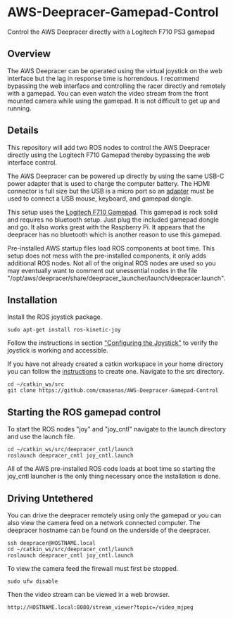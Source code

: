 # AWS-Deepracer-Gamepad-Control
Control the AWS Deepracer directly with a Logitech F710 PS3 gamepad
## Overview
The AWS Deepracer can be operated using the virtual joystick on the web interface but the lag in response time is horrendous.  I recommend bypassing the web interface and controlling the racer directly and remotely with a gamepad.  You can even watch the video stream from the front mounted camera while using the gamepad.  It is not difficult to get up and running.

## Details
This repository will add two ROS nodes to control the AWS Deepracer directly using the Logitech F710 Gamepad thereby bypassing the web interface control.

The AWS Deepracer can be powered up directly by using the same USB-C power adapter that is used to charge the computer battery.  The HDMI connector is full size but the USB is a micro port so an [adapter](https://www.amazon.com/gp/product/B01HYJLZH6) must be used to connect a USB mouse, keyboard, and gamepad dongle.

This setup uses the [Logitech F710 Gamepad](https://www.amazon.com/Logitech-940-000117-Gamepad-F710/dp/B0041RR0TW).  This gamepad is rock solid and requires no bluetooth setup.  Just plug the included gamepad dongle and go.  It also works great with the Raspberry Pi.  It appears that the deepracer has no bluetooth which is another reason to use this gamepad.

Pre-installed AWS startup files load ROS components at boot time.  This setup does not mess with the pre-installed components, it only adds additional ROS nodes.  Not all of the original ROS nodes are used so you may eventually want to comment out unessential nodes in the file "/opt/aws/deepracer/share/deepracer_launcher/launch/deepracer.launch".

## Installation
Install the ROS joystick package.
```
sudo apt-get install ros-kinetic-joy
```
Follow the instructions in section ["Configuring the Joystick"](http://wiki.ros.org/joy/Tutorials/ConfiguringALinuxJoystick) to verify the joystick is working and accessible.

If you have not already created a catkin workspace in your home directory you can follow the [instructions](http://wiki.ros.org/ROS/Tutorials/BuildingPackages) to create one.  Navigate to the src directory.
```
cd ~/catkin_ws/src
git clone https://github.com/cmasenas/AWS-Deepracer-Gamepad-Control
```
## Starting the ROS gamepad control
To start the ROS nodes "joy" and "joy_cntl" navigate to the launch directory and use the launch file.
```
cd ~/catkin_ws/src/deepracer_cntl/launch
roslaunch deepracer_cntl joy_cntl.launch
```
All of the AWS pre-installed ROS code loads at boot time so starting the joy_cntl launcher is the only thing necessary once the installation is done.

## Driving Untethered
You can drive the deepracer remotely using only the gamepad or you can also view the camera feed on a network connected computer. 
The deepracer hostname can be found on the underside of the deepracer.
```
ssh deepracer@HOSTNAME.local
cd ~/catkin_ws/src/deepracer_cntl/launch
roslaunch deepracer_cntl joy_cntl.launch
```
To view the camera feed the firewall must first be stopped.
```
sudo ufw disable
```
Then the video stream can be viewed in a web browser.

```
http://HOSTNAME.local:8080/stream_viewer?topic=/video_mjpeg
```



